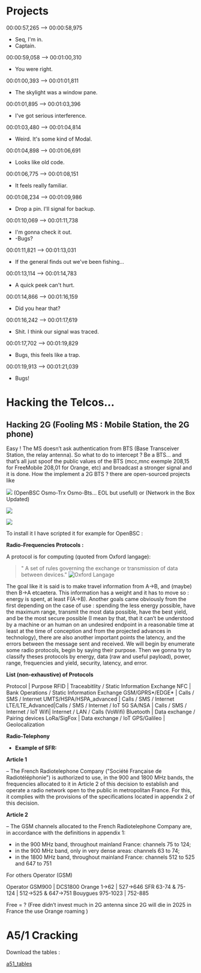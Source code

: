# Projects


00:00:57,265 --> 00:00:58,975
- Seq, I'm in.
- Captain.

00:00:59,058 --> 00:01:00,310
- You were right.

00:01:00,393 --> 00:01:01,811
- The skylight was a window pane.

00:01:01,895 --> 00:01:03,396
- I've got serious interference.

00:01:03,480 --> 00:01:04,814
- Weird. It's some kind of Modal.

00:01:04,898 --> 00:01:06,691
- Looks like old code.

00:01:06,775 --> 00:01:08,151
- It feels really familiar.

00:01:08,234 --> 00:01:09,986
- Drop a pin. I'll signal for backup.

00:01:10,069 --> 00:01:11,738
- I'm gonna check it out.
- -Bugs?

00:01:11,821 --> 00:01:13,031
- If the general finds out we've been fishing...

00:01:13,114 --> 00:01:14,783
- A quick peek can't hurt.

00:01:14,866 --> 00:01:16,159
- Did you hear that?

00:01:16,242 --> 00:01:17,619
- Shit. I think our signal was traced.

00:01:17,702 --> 00:01:19,829
- Bugs, this feels like a trap.

00:01:19,913 --> 00:01:21,039
- Bugs!

# Hacking the Telcos...

## Hacking 2G (Fooling MS : Mobile Station, the 2G phone)

Easy ! The MS doesn’t ask authentication from BTS (Base Transceiver Station, the relay antenna). So what to do to intercept ? Be a BTS… and
that’s all just spoof the public values of the BTS (mcc,mnc exemple 208,15 for FreeMobile 208,01 for Orange, etc) and broadcast a stronger
signal and it is done. How the implement a 2G BTS ? there are open-sourced projects like

[![](https://umtrx.org/wp/wp-content/uploads/2013/11/osmocom_logo.png)](https://github.com/osmocom) (OpenBSC Osmo-Trx Osmo-Bts… EOL but usefull) or (Network in the Box Updated)

[![](https://avatars.githubusercontent.com/u/6938234)](https://github.com/RangeNetworks/openbts) 

[![](https://i0.wp.com/yatebts.com/wp-content/uploads/2018/11/500px-YateBTS_Linux_Yate_2015-12-08.png)](https://github.com/vir/yate)

To install it I have scripted it for example for OpenBSC : 

**Radio-Frequencies Protocols :**

A protocol is for computing (quoted from Oxford langage):  

> " A set of rules governing the exchange or transmission of data between devices." ![Oxford Langage](https://www.oed.com/)

The goal like it is said is to make travel information from A-\>B, and (maybe) then B-\>A etcaetera. This information has a weight and it has to move so : energy is spent, at least F(A-\>B). Another goals came obviously from the first depending on
the case of use : spending the less energy possible, have the maximum range, transmit the most data possible, have the best yield, and be the most secure possible (I mean by that, that it can’t be understood by a
machine or an human on an undesired endpoint in a reasonable time at least at the time of conception and from the projected advances in technology), there are also another important points the latency, and
the errors between the message sent and received. We will begin by enumerate some radio protocols, begin by saying their purpose. Then we
gonna try to classify theses protocols by energy, data (raw and useful payload), power, range, frequencies and yield, security, latency, and
error.

**List (non-exhaustive) of Protocols**

Protocol | Purpose
RFID | Traceabitlity / Static Information Exchange
NFC | Bank Operations / Static Information Exchange
GSM/GPRS*/EDGE* | Calls / SMS / Internet
UMTS/HSPA/HSPA_advanced | Calls / SMS / Internet
LTE/LTE_Advanced|Calls / SMS / Internet / IoT 
5G SA/NSA   | Calls / SMS / Internet / IoT 
Wifi| Internet / LAN / Calls (VoWifi)
Bluetooth   | Data exchange / Pairing devices
LoRa/SigFox | Data exchange / IoT
GPS/Galileo | Geolocalization


**Radio-Telephony**

- **Example of SFR:**

**Article 1**

– The French Radiotelephone Company ("Société Française de Radiotéléphonie") is authorized to use, in the 900 and 1800 MHz bands,
the frequencies allocated to it in Article 2 of this decision to establish and operate a radio network open to the public in metropolitan
France. For this, it complies with the provisions of the specifications located in appendix 2 of this decision.

**Article 2**

– The GSM channels allocated to the French Radiotelephone Company are,
in accordance with the definitions in appendix 1:

-   in the 900 MHz band, throughout mainland France: channels 75 to 124;
-   in the 900 MHz band, only in very dense areas: channels 63 to 74;
-   in the 1800 MHz band, throughout mainland France: channels 512 to
525 and 647 to 751

For others Operator (GSM)

 Operator GSM900  | DCS1800
Orange   1→62 | 527→646
SFR  63-74 & 75-124 | 512→525 & 647→751
Bouygues 975-1023 | 752-885

Free = ? (Free didn’t invest much in 2G antenna since 2G will die in 2025 in France the use Orange roaming )


# **A5/1 Cracking**

Download the tables :

[a51_tables](assets/https://infocon.org/rainbow%20tables/A51/)

